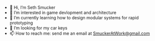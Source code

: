 - 👋 Hi, I’m Seth Smucker
- 👀 I’m interested in game devlopment and architecture
- 🌱 I’m currently learning how to design modular systems for rapid prototyping
- 💞️ I’m looking for my car keys
- 📫 How to reach me: send me an email at SmuckerAtWork@gmail.com

<!---
SethSmucker/SethSmucker is a ✨ special ✨ repository because its `README.md` (this file) appears on your GitHub profile.
You can click the Preview link to take a look at your changes.
--->
